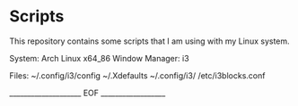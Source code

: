 # Scripts

This repository contains some scripts that I am using with my Linux system.

System: Arch Linux x64_86
Window Manager: i3

Files:
~/.config/i3/config
~/.Xdefaults
~/.config/i3/
/etc/i3blocks.conf

____________________ EOF __________________
